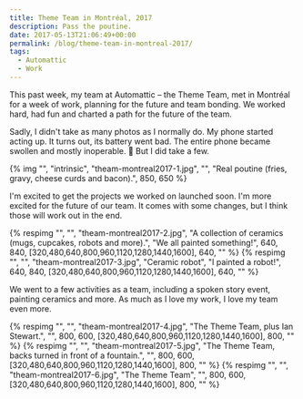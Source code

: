 ```yaml
---
title: Theme Team in Montréal, 2017
description: Pass the poutine.
date: 2017-05-13T21:06:49+00:00
permalink: /blog/theme-team-in-montreal-2017/
tags:
  - Automattic
  - Work
---
```


This past week, my team at Automattic – the Theme Team, met in Montréal for a week of work, planning for the future and team bonding. We worked hard, had fun and charted a path for the future of the team.

Sadly, I didn't take as many photos as I normally do. My phone started acting up. It turns out, its battery went bad. The entire phone became swollen and mostly inoperable. 🙁 But I did take a few.

{% img "", "intrinsic", "theam-montreal2017-1.jpg", "", "Real poutine (fries, gravy, cheese curds and bacon).", 850, 650 %}

I'm excited to get the projects we worked on launched soon. I'm more excited for the future of our team. It comes with some changes, but I think those will work out in the end.

<div class="reel" role="region" aria-label="Theme Team in Montréal, 2017 image gallery" tabindex="0">
  {% respimg "", "", "theam-montreal2017-2.jpg", "A collection of ceramics (mugs, cupcakes, robots and more).", "We all painted something!", 640, 840, [320,480,640,800,960,1120,1280,1440,1600], 640, "" %}
  {% respimg "", "", "theam-montreal2017-3.jpg", "Ceramic robot", "I painted a robot!", 640, 840, [320,480,640,800,960,1120,1280,1440,1600], 640, "" %}
</div>

We went to a few activities as a team, including a spoken story event, painting ceramics and more. As much as I love my work, I love my team even more.

<div class="reel" role="region" aria-label="Theme Team in Montréal, 2017 image gallery" tabindex="0">
  {% respimg "", "", "theam-montreal2017-4.jpg", "The Theme Team, plus Ian Stewart.", "", 800, 600, [320,480,640,800,960,1120,1280,1440,1600], 800, "" %}
  {% respimg "", "", "theam-montreal2017-5.jpg", "The Theme Team, backs turned in front of a fountain.", "", 800, 600, [320,480,640,800,960,1120,1280,1440,1600], 800, "" %}
  {% respimg "", "", "theam-montreal2017-6.jpg", "The Theme Team", "", 800, 600, [320,480,640,800,960,1120,1280,1440,1600], 800, "" %}
</div>
